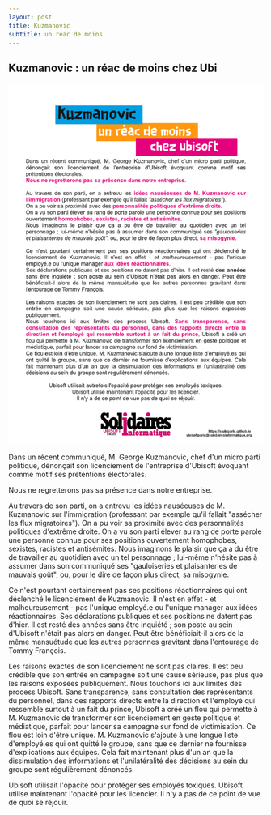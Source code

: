 ```yaml
---
layout: post
title: Kuzmanovic
subtitle: un réac de moins
---
```


## Kuzmanovic : un réac de moins chez Ubi

![SIUbiParis](../assets/img/UbisoftParis_Affichage_031.png)

Dans un récent communiqué, M. George Kuzmanovic, chef d'un micro parti politique, dénonçait son licenciement de l'entreprise d'Ubisoft évoquant comme motif ses prétentions électorales. 

Nous ne regretterons pas sa présence dans notre entreprise.


Au travers de son parti, on a entrevu les idées nauséeuses de M. Kuzmanovic sur l'immigration (professant par exemple qu'il fallait "assécher les flux migratoires"). 
On a pu voir sa proximité avec des personnalités politiques d'extrême droite. 
On a vu son parti élever au rang de porte parole une personne connue pour ses positions ouvertement homophobes, sexistes, racistes et antisémites.
Nous imaginons le plaisir que ça a du être de travailler au quotidien avec un tel personnage ; lui-même n'hésite pas à assumer dans son communiqué ses "gauloiseries et plaisanteries de mauvais goût", ou, pour le dire de façon plus direct, sa misogynie.

Ce n'est pourtant certainement pas ses positions réactionnaires qui ont déclenché le licenciement de Kuzmanovic. Il n'est en effet - et malheureusement - pas l'unique employé.e ou l'unique manager aux idées réactionnaires. Ses déclarations publiques et ses positions ne datent pas d'hier. Il est resté des années sans être inquiété ; son poste au sein d'Ubisoft n'était pas alors en danger. Peut être bénéficiait-il alors de la même mansuétude que les autres personnes gravitant dans l'entourage de Tommy François.

Les raisons exactes de son licenciement ne sont pas claires. Il est peu crédible que son entrée en campagne soit une cause sérieuse, pas plus que les raisons exposées publiquement.
Nous touchons ici aux limites des process Ubisoft. Sans transparence, sans consultation des représentants du personnel, dans des rapports directs entre la direction et l'employé qui ressemble surtout à un fait du prince, Ubisoft a créé un flou qui permette à M. Kuzmanovic de transformer son licenciement en geste politique et médiatique, parfait pour lancer sa campagne sur fond de victimisation. 
Ce flou est loin d'être unique. M. Kuzmanovic s'ajoute à une longue liste d'employé.es qui ont quitté le groupe, sans que ce dernier ne fournisse d'explications aux équipes. Cela fait maintenant plus d'un an que la dissimulation des informations et l'unilatéralité des décisions au sein du groupe sont régulièrement dénoncés.

Ubisoft utilisait l'opacité pour protéger ses employés toxiques.
Ubisoft utilise maintenant l'opacité pour les licencier.
Il n'y a pas de ce point de vue de quoi se réjouir.
